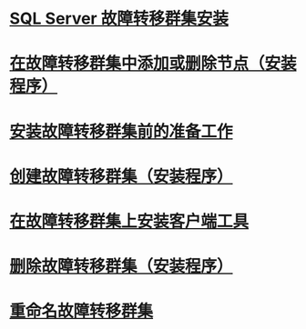 # [SQL Server 故障转移群集安装](sql-server-failover-cluster-installation.md)

# [在故障转移群集中添加或删除节点（安装程序）](add-or-remove-nodes-in-a-sql-server-failover-cluster-setup.md)
# [安装故障转移群集前的准备工作](before-installing-failover-clustering.md)
# [创建故障转移群集（安装程序）](create-a-new-sql-server-failover-cluster-setup.md)
# [在故障转移群集上安装客户端工具](install-client-tools-on-a-sql-server-failover-cluster.md)
# [删除故障转移群集（安装程序）](remove-a-sql-server-failover-cluster-instance-setup.md)
# [重命名故障转移群集](rename-a-sql-server-failover-cluster-instance.md)
